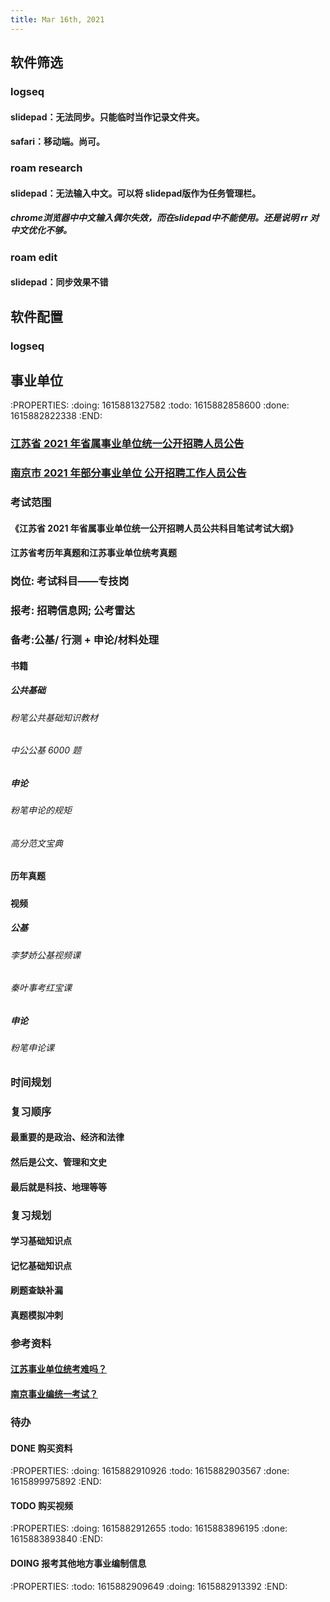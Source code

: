 ```yaml
---
title: Mar 16th, 2021
---
```


## 软件筛选
### logseq
#### slidepad：无法同步。只能临时当作记录文件夹。
#### safari：移动端。尚可。
### roam research
#### slidepad：无法输入中文。可以将 slidepad版作为任务管理栏。
##### chrome浏览器中中文输入偶尔失效，而在slidepad中不能使用。还是说明 rr 对中文优化不够。
### roam edit
#### slidepad：同步效果不错
## 软件配置
### logseq
## 事业单位
:PROPERTIES:
:doing: 1615881327582
:todo: 1615882858600
:done: 1615882822338
:END:
### [江苏省 2021 年省属事业单位统一公开招聘人员公告](http://jshrss.jiangsu.gov.cn/art/2021/3/4/art_81707_9686725.html)
### [南京市 2021 年部分事业单位 公开招聘工作人员公告](http://fcj.nanjing.gov.cn/dtxx/tzgg/202103/t20210309_2842656.html)
### 考试范围
#### 《江苏省 2021 年省属事业单位统一公开招聘人员公共科目笔试考试大纲》
#### 江苏省考历年真题和江苏事业单位统考真题
### 岗位: 考试科目——专技岗
### 报考: 招聘信息网; 公考雷达
### 备考:公基/ 行测 + 申论/材料处理
#### 书籍
##### 公共基础
###### 粉笔公共基础知识教材
###### 中公公基 6000 题
##### 申论
###### 粉笔申论的规矩
###### 高分范文宝典
#### 历年真题
#####
#### 视频
##### 公基
###### 李梦娇公基视频课
###### 秦叶事考红宝课
##### 申论
###### 粉笔申论课
### 时间规划
### 复习顺序
#### 最重要的是政治、经济和法律
#### 然后是公文、管理和文史
#### 最后就是科技、地理等等
### 复习规划
#### 学习基础知识点
#### 记忆基础知识点
#### 刷题查缺补漏
#### 真题模拟冲刺
### 参考资料
#### [江苏事业单位统考难吗？](https://zhuanlan.zhihu.com/p/105242336)
#### [南京事业编统一考试？](https://www.zhihu.com/question/57352659/answer/1770928912)
### 待办
#### DONE 购买资料
:PROPERTIES:
:doing: 1615882910926
:todo: 1615882903567
:done: 1615899975892
:END:
#### TODO 购买视频
:PROPERTIES:
:doing: 1615882912655
:todo: 1615883896195
:done: 1615883893840
:END:
#### DOING 报考其他地方事业编制信息
:PROPERTIES:
:todo: 1615882909649
:doing: 1615882913392
:END:
